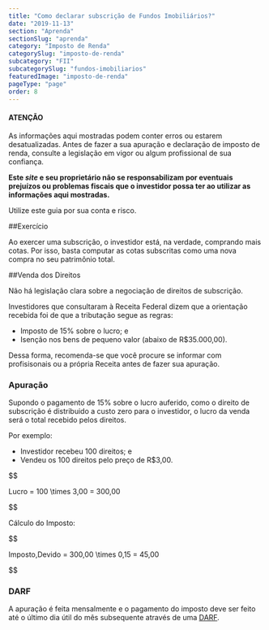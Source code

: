 ```yaml
---
title: "Como declarar subscrição de Fundos Imobiliários?"
date: "2019-11-13"
section: "Aprenda"
sectionSlug: "aprenda"
category: "Imposto de Renda"
categorySlug: "imposto-de-renda"
subcategory: "FII"
subcategorySlug: "fundos-imobiliarios"
featuredImage: "imposto-de-renda"
pageType: "page"
order: 8
---
```


<div class="dashedBox">

<h4>ATENÇÃO</h4>

As informações aqui mostradas podem conter erros ou estarem desatualizadas. Antes de fazer a sua apuração e declaração de imposto de renda, consulte a legislação em vigor ou algum profissional de sua confiança.

**Este *site* e seu proprietário não se responsabilizam por eventuais prejuízos ou problemas fiscais que o investidor possa ter ao utilizar as informações aqui mostradas.**

Utilize este guia por sua conta e risco.


</div>

##Exercício

Ao exercer uma subscrição, o investidor está, na verdade, comprando mais cotas. Por isso, basta computar as cotas subscritas como uma nova compra no seu patrimônio total.

##Venda dos Direitos

Não há legislação clara sobre a negociação de direitos de subscrição.

Investidores que consultaram à Receita Federal dizem que a orientação recebida foi de que a tributação segue as regras:

- Imposto de 15% sobre o lucro; e
- Isenção nos bens de pequeno valor (abaixo de R\$35.000,00).

Dessa forma, recomenda-se que você procure se informar com profisisonais ou a própria Receita antes de fazer sua apuração.

### Apuração

Supondo o pagamento de 15% sobre o lucro auferido, como o direito de subscrição é distribuido a custo zero para o investidor, o lucro da venda será o total recebido pelos direitos.

Por exemplo:

- Investidor recebeu 100 direitos; e
- Vendeu os 100 direitos pelo preço de R\$3,00.

$$

Lucro = 100 \times 3,00 = 300,00

$$

Cálculo do Imposto:

$$

Imposto\,Devido = 300,00 \times 0,15 = 45,00

$$

### DARF

A apuração é feita mensalmente e o pagamento do imposto deve ser feito até o último dia útil do mês subsequente através de uma [DARF](./como-preencher-darf-fii).

